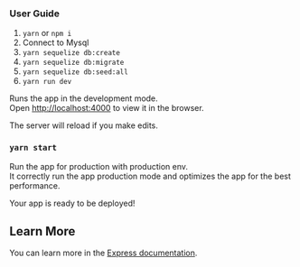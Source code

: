 ### User Guide

1. `yarn` or `npm i`
2. Connect to Mysql
3. `yarn sequelize db:create`
4. `yarn sequelize db:migrate`
5. `yarn sequelize db:seed:all`
6. `yarn run dev`


Runs the app in the development mode.\
Open [http://localhost:4000](http://localhost:4000) to view it in the browser.

The server will reload if you make edits.

### `yarn start`

Run the app for production with production env.\
It correctly run the app production mode and optimizes the app for the best performance.

Your app is ready to be deployed!

## Learn More

You can learn more in the [Express documentation](https://expressjs.com).
